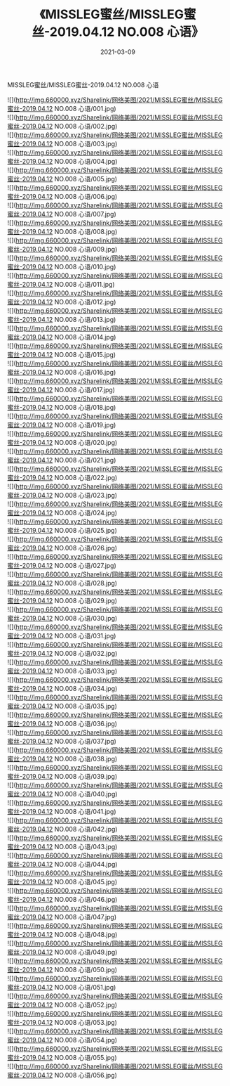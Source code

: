 ﻿---
layout: post
title:  《MISSLEG蜜丝/MISSLEG蜜丝-2019.04.12 NO.008 心语》
date:   2021-03-09
img: http://img.660000.xyz/Sharelink/网络美图/2021/MISSLEG蜜丝/MISSLEG蜜丝-2019.04.12 NO.008 心语/000.jpg
categories: [美女, 清纯, 唯美]
---

MISSLEG蜜丝/MISSLEG蜜丝-2019.04.12 NO.008 心语

 ![](http://img.660000.xyz/Sharelink/网络美图/2021/MISSLEG蜜丝/MISSLEG蜜丝-2019.04.12 NO.008 心语/001.jpg) <br>![](http://img.660000.xyz/Sharelink/网络美图/2021/MISSLEG蜜丝/MISSLEG蜜丝-2019.04.12 NO.008 心语/002.jpg) <br>![](http://img.660000.xyz/Sharelink/网络美图/2021/MISSLEG蜜丝/MISSLEG蜜丝-2019.04.12 NO.008 心语/003.jpg) <br>![](http://img.660000.xyz/Sharelink/网络美图/2021/MISSLEG蜜丝/MISSLEG蜜丝-2019.04.12 NO.008 心语/004.jpg) <br>![](http://img.660000.xyz/Sharelink/网络美图/2021/MISSLEG蜜丝/MISSLEG蜜丝-2019.04.12 NO.008 心语/005.jpg) <br>![](http://img.660000.xyz/Sharelink/网络美图/2021/MISSLEG蜜丝/MISSLEG蜜丝-2019.04.12 NO.008 心语/006.jpg) <br>![](http://img.660000.xyz/Sharelink/网络美图/2021/MISSLEG蜜丝/MISSLEG蜜丝-2019.04.12 NO.008 心语/007.jpg) <br>![](http://img.660000.xyz/Sharelink/网络美图/2021/MISSLEG蜜丝/MISSLEG蜜丝-2019.04.12 NO.008 心语/008.jpg) <br>![](http://img.660000.xyz/Sharelink/网络美图/2021/MISSLEG蜜丝/MISSLEG蜜丝-2019.04.12 NO.008 心语/009.jpg) <br>![](http://img.660000.xyz/Sharelink/网络美图/2021/MISSLEG蜜丝/MISSLEG蜜丝-2019.04.12 NO.008 心语/010.jpg) <br>![](http://img.660000.xyz/Sharelink/网络美图/2021/MISSLEG蜜丝/MISSLEG蜜丝-2019.04.12 NO.008 心语/011.jpg) <br>![](http://img.660000.xyz/Sharelink/网络美图/2021/MISSLEG蜜丝/MISSLEG蜜丝-2019.04.12 NO.008 心语/012.jpg) <br>![](http://img.660000.xyz/Sharelink/网络美图/2021/MISSLEG蜜丝/MISSLEG蜜丝-2019.04.12 NO.008 心语/013.jpg) <br>![](http://img.660000.xyz/Sharelink/网络美图/2021/MISSLEG蜜丝/MISSLEG蜜丝-2019.04.12 NO.008 心语/014.jpg) <br>![](http://img.660000.xyz/Sharelink/网络美图/2021/MISSLEG蜜丝/MISSLEG蜜丝-2019.04.12 NO.008 心语/015.jpg) <br>![](http://img.660000.xyz/Sharelink/网络美图/2021/MISSLEG蜜丝/MISSLEG蜜丝-2019.04.12 NO.008 心语/016.jpg) <br>![](http://img.660000.xyz/Sharelink/网络美图/2021/MISSLEG蜜丝/MISSLEG蜜丝-2019.04.12 NO.008 心语/017.jpg) <br>![](http://img.660000.xyz/Sharelink/网络美图/2021/MISSLEG蜜丝/MISSLEG蜜丝-2019.04.12 NO.008 心语/018.jpg) <br>![](http://img.660000.xyz/Sharelink/网络美图/2021/MISSLEG蜜丝/MISSLEG蜜丝-2019.04.12 NO.008 心语/019.jpg) <br>![](http://img.660000.xyz/Sharelink/网络美图/2021/MISSLEG蜜丝/MISSLEG蜜丝-2019.04.12 NO.008 心语/020.jpg) <br>![](http://img.660000.xyz/Sharelink/网络美图/2021/MISSLEG蜜丝/MISSLEG蜜丝-2019.04.12 NO.008 心语/021.jpg) <br>![](http://img.660000.xyz/Sharelink/网络美图/2021/MISSLEG蜜丝/MISSLEG蜜丝-2019.04.12 NO.008 心语/022.jpg) <br>![](http://img.660000.xyz/Sharelink/网络美图/2021/MISSLEG蜜丝/MISSLEG蜜丝-2019.04.12 NO.008 心语/023.jpg) <br>![](http://img.660000.xyz/Sharelink/网络美图/2021/MISSLEG蜜丝/MISSLEG蜜丝-2019.04.12 NO.008 心语/024.jpg) <br>![](http://img.660000.xyz/Sharelink/网络美图/2021/MISSLEG蜜丝/MISSLEG蜜丝-2019.04.12 NO.008 心语/025.jpg) <br>![](http://img.660000.xyz/Sharelink/网络美图/2021/MISSLEG蜜丝/MISSLEG蜜丝-2019.04.12 NO.008 心语/026.jpg) <br>![](http://img.660000.xyz/Sharelink/网络美图/2021/MISSLEG蜜丝/MISSLEG蜜丝-2019.04.12 NO.008 心语/027.jpg) <br>![](http://img.660000.xyz/Sharelink/网络美图/2021/MISSLEG蜜丝/MISSLEG蜜丝-2019.04.12 NO.008 心语/028.jpg) <br>![](http://img.660000.xyz/Sharelink/网络美图/2021/MISSLEG蜜丝/MISSLEG蜜丝-2019.04.12 NO.008 心语/029.jpg) <br>![](http://img.660000.xyz/Sharelink/网络美图/2021/MISSLEG蜜丝/MISSLEG蜜丝-2019.04.12 NO.008 心语/030.jpg) <br>![](http://img.660000.xyz/Sharelink/网络美图/2021/MISSLEG蜜丝/MISSLEG蜜丝-2019.04.12 NO.008 心语/031.jpg) <br>![](http://img.660000.xyz/Sharelink/网络美图/2021/MISSLEG蜜丝/MISSLEG蜜丝-2019.04.12 NO.008 心语/032.jpg) <br>![](http://img.660000.xyz/Sharelink/网络美图/2021/MISSLEG蜜丝/MISSLEG蜜丝-2019.04.12 NO.008 心语/033.jpg) <br>![](http://img.660000.xyz/Sharelink/网络美图/2021/MISSLEG蜜丝/MISSLEG蜜丝-2019.04.12 NO.008 心语/034.jpg) <br>![](http://img.660000.xyz/Sharelink/网络美图/2021/MISSLEG蜜丝/MISSLEG蜜丝-2019.04.12 NO.008 心语/035.jpg) <br>![](http://img.660000.xyz/Sharelink/网络美图/2021/MISSLEG蜜丝/MISSLEG蜜丝-2019.04.12 NO.008 心语/036.jpg) <br>![](http://img.660000.xyz/Sharelink/网络美图/2021/MISSLEG蜜丝/MISSLEG蜜丝-2019.04.12 NO.008 心语/037.jpg) <br>![](http://img.660000.xyz/Sharelink/网络美图/2021/MISSLEG蜜丝/MISSLEG蜜丝-2019.04.12 NO.008 心语/038.jpg) <br>![](http://img.660000.xyz/Sharelink/网络美图/2021/MISSLEG蜜丝/MISSLEG蜜丝-2019.04.12 NO.008 心语/039.jpg) <br>![](http://img.660000.xyz/Sharelink/网络美图/2021/MISSLEG蜜丝/MISSLEG蜜丝-2019.04.12 NO.008 心语/040.jpg) <br>![](http://img.660000.xyz/Sharelink/网络美图/2021/MISSLEG蜜丝/MISSLEG蜜丝-2019.04.12 NO.008 心语/041.jpg) <br>![](http://img.660000.xyz/Sharelink/网络美图/2021/MISSLEG蜜丝/MISSLEG蜜丝-2019.04.12 NO.008 心语/042.jpg) <br>![](http://img.660000.xyz/Sharelink/网络美图/2021/MISSLEG蜜丝/MISSLEG蜜丝-2019.04.12 NO.008 心语/043.jpg) <br>![](http://img.660000.xyz/Sharelink/网络美图/2021/MISSLEG蜜丝/MISSLEG蜜丝-2019.04.12 NO.008 心语/044.jpg) <br>![](http://img.660000.xyz/Sharelink/网络美图/2021/MISSLEG蜜丝/MISSLEG蜜丝-2019.04.12 NO.008 心语/045.jpg) <br>![](http://img.660000.xyz/Sharelink/网络美图/2021/MISSLEG蜜丝/MISSLEG蜜丝-2019.04.12 NO.008 心语/046.jpg) <br>![](http://img.660000.xyz/Sharelink/网络美图/2021/MISSLEG蜜丝/MISSLEG蜜丝-2019.04.12 NO.008 心语/047.jpg) <br>![](http://img.660000.xyz/Sharelink/网络美图/2021/MISSLEG蜜丝/MISSLEG蜜丝-2019.04.12 NO.008 心语/048.jpg) <br>![](http://img.660000.xyz/Sharelink/网络美图/2021/MISSLEG蜜丝/MISSLEG蜜丝-2019.04.12 NO.008 心语/049.jpg) <br>![](http://img.660000.xyz/Sharelink/网络美图/2021/MISSLEG蜜丝/MISSLEG蜜丝-2019.04.12 NO.008 心语/050.jpg) <br>![](http://img.660000.xyz/Sharelink/网络美图/2021/MISSLEG蜜丝/MISSLEG蜜丝-2019.04.12 NO.008 心语/051.jpg) <br>![](http://img.660000.xyz/Sharelink/网络美图/2021/MISSLEG蜜丝/MISSLEG蜜丝-2019.04.12 NO.008 心语/052.jpg) <br>![](http://img.660000.xyz/Sharelink/网络美图/2021/MISSLEG蜜丝/MISSLEG蜜丝-2019.04.12 NO.008 心语/053.jpg) <br>![](http://img.660000.xyz/Sharelink/网络美图/2021/MISSLEG蜜丝/MISSLEG蜜丝-2019.04.12 NO.008 心语/054.jpg) <br>![](http://img.660000.xyz/Sharelink/网络美图/2021/MISSLEG蜜丝/MISSLEG蜜丝-2019.04.12 NO.008 心语/055.jpg) <br>![](http://img.660000.xyz/Sharelink/网络美图/2021/MISSLEG蜜丝/MISSLEG蜜丝-2019.04.12 NO.008 心语/056.jpg) <br>